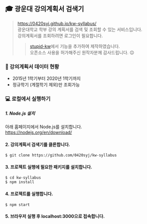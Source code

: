 ## :mortar_board: 광운대 강의계획서 검색기

> https://0420syj.github.io/kw-syllabus/  
> 광운대학교 학부 강의 계획서를 검색 및 조회할 수 있는 서비스입니다.  
> 강의계획서를 조회하려면 로그인이 필요합니다.  
>> [stupid-kw](https://github.com/soonoo/stupid-kw, "해당 repo로 이동")에서 기능을 추가하여 제작하였습니다.  
>> 오픈소스 사용을 허가해주신 원작자분께 감사드립니다. :relieved:  

### :page_facing_up: 강의계획서 데이터 현황

- 2015년 1학기부터 2020년 1학기까지
- 정규학기 (계절학기 제외)만 조회가능

### :computer: 로컬에서 실행하기

##### 1. Node.js 설치
아래 홈페이지에서 Node.js를 설치합니다.  
https://nodejs.org/en/download/ 

#### 2. 강의계획서 검색기를 클론합니다.
```
$ git clone https://github.com/0420syj/kw-syllabus
```

#### 3. 프로젝트 실행에 필요한 패키지를 설치합니다.
```
$ cd kw-syllabus
$ npm install
```

#### 4. 프로젝트를 실행합니다.
```
$ npm start
```

#### 5. 브라우저 실행 후 localhost:3000으로 접속합니다.
